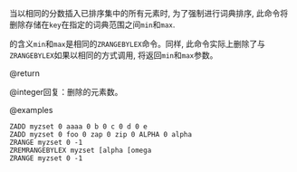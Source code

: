 当以相同的分数插入已排序集中的所有元素时, 为了强制进行词典排序, 此命令将删除存储在`key`在指定的词典范围之间`min`和`max`.

的含义`min`和`max`是相同的`ZRANGEBYLEX`命令。同样, 此命令实际上删除了与`ZRANGEBYLEX`如果以相同的方式调用, 将返回`min`和`max`参数。

@return

@integer回复：删除的元素数。

@examples

```cli
ZADD myzset 0 aaaa 0 b 0 c 0 d 0 e
ZADD myzset 0 foo 0 zap 0 zip 0 ALPHA 0 alpha
ZRANGE myzset 0 -1
ZREMRANGEBYLEX myzset [alpha [omega
ZRANGE myzset 0 -1
```
